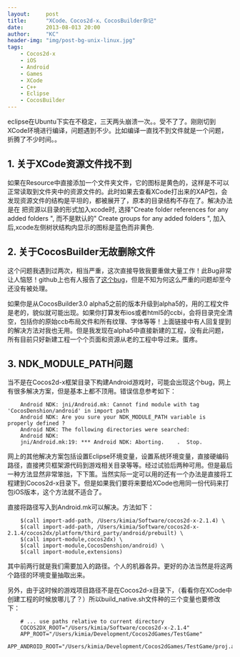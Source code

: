 ```yaml
---
layout:     post
title:      "XCode、Cocos2d-x、CocosBuilder杂记"
date:       2013-08-013 20:00
author:     "KC"
header-img: "img/post-bg-unix-linux.jpg"
tags:
    - Cocos2d-x
    - iOS
    - Android
    - Games
    - XCode
    - C++
    - Eclipse
    - CocosBuilder
---
```


eclipse在Ubuntu下实在不稳定，三天两头崩溃一次。。受不了了。刚刚切到XCode环境进行编译，问题遇到不少。比如编译一直找不到文件就是一个问题，折腾了不少时间。。## 1. 关于XCode资源文件找不到如果在Resource中直接添加一个文件夹文件，它的图标是黄色的，这样是不可以正常读取到文件夹中的资源文件的。此时如果去查看XCode打出来的XAP包，会发现资源文件的结构是平坦的，都被展开了，原本的目录结构不存在了。解决办法是在 把资源以目录的形式加入xcode时, 选择"Create folder references for any added folders ", 而不是默认的" Create groups for any added folders ", 加入后,xcode左侧树状结构内显示的图标是蓝色而非黄色.## 2. 关于CocosBuilder无故删除文件这个问题我遇到过两次，相当严重，这次直接导致我要重做大量工作！此Bug非常让人恼怒！github上也有人报告了[这个bug](https://github.com/cocos2d/CocosBuilder/issues/386)，但是不知为何这么严重的问题却至今还没有被处理。如果你是从CocosBuilder3.0 alpha5之前的版本升级到alpha5的，用的工程文件是老的，貌似就可能出现。如果你打算发布ios或者html5的ccbi，会将目录完全清空，包括你的原始ccb布局文件和所有纹理、字体等等！上面链接中有人回复提到的解决方法对我也无用。但是我发现在alpha5中直接新建的工程，没有此问题，所有目前只好新建工程一个个页面和资源从老的工程中导过来。蛋疼。## 3. NDK\_MODULE\_PATH问题当不是在Cocos2d-x框架目录下构建Android游戏时，可能会出现这个bug，网上有很多解决方案，但是基本上都不顶用。错误信息参考如下：

        Android NDK: jni/Android.mk: Cannot find module with tag 'CocosDenshion/android' in import path            Android NDK: Are you sure your NDK_MODULE_PATH variable is properly defined ?            Android NDK: The following directories were searched:            Android NDK:                 jni/Android.mk:19: *** Android NDK: Aborting.    .  Stop.
        
网上的其他解决方案包括设置Eclipse环境变量，设置系统环境变量，直接硬编码路径，直接拷贝框架源代码到游戏相关目录等等。经过试验后两种可用。但是最后一种方法显然非常笨拙，下下策。当然实际一定可以用的还有一个办法是直接将工程建到Cocos2d-x目录下。但是如果我们要将来要给XCode也用同一份代码来打包iOS版本，这个方法就不适合了。

直接将路径写入到Android.mk可以解决。方法如下：

		$(call import-add-path, /Users/kimia/Software/cocos2d-x-2.1.4) \
		$(call import-add-path, /Users/kimia/Software/cocos2d-x-2.1.4/cocos2dx/platform/third_party/android/prebuilt) \
		$(call import-module,cocos2dx) \
		$(call import-module,CocosDenshion/android) \
		$(call import-module,extensions)
                	
其中前两行就是我们需要加入的路径。个人的机器各异。更好的办法当然是将这两个路径的环境变量抽取出来。

另外，由于这时候的游戏项目路径不是在Cocos2d-x目录下，（看看你在XCode中创建工程的时候放哪儿了？）所以build_native.sh文件种的三个变量也要修改下：

		# ... use paths relative to current directory
		COCOS2DX_ROOT="/Users/kimia/Software/cocos2d-x-2.1.4"
		APP_ROOT="/Users/kimia/Development/Cocos2dGames/TestGame"
		APP_ANDROID_ROOT="/Users/kimia/Development/Cocos2dGames/TestGame/proj.android"
